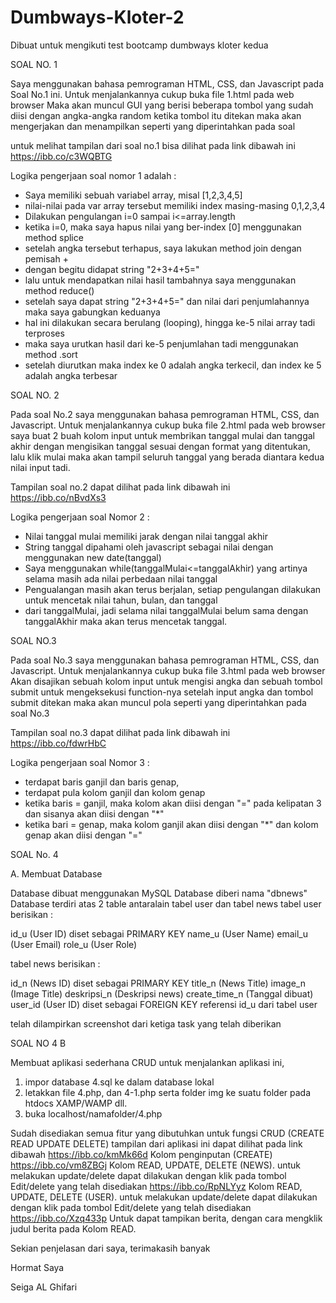 # Dumbways-Kloter-2
Dibuat untuk mengikuti test bootcamp dumbways kloter kedua

SOAL NO. 1

Saya menggunakan bahasa pemrograman HTML, CSS, dan Javascript pada Soal No.1 ini.
Untuk menjalankannya cukup buka file 1.html pada web browser
Maka akan muncul GUI yang berisi beberapa tombol yang sudah diisi dengan angka-angka random
ketika tombol itu ditekan maka akan mengerjakan dan menampilkan seperti yang diperintahkan pada soal

untuk melihat tampilan dari soal no.1 bisa dilihat pada link dibawah ini
https://ibb.co/c3WQBTG

Logika pengerjaan soal nomor 1 adalah :
- Saya memiliki sebuah variabel array, misal [1,2,3,4,5]
- nilai-nilai pada var array tersebut memiliki index masing-masing 0,1,2,3,4
- Dilakukan pengulangan i=0 sampai i<=array.length
- ketika i=0, maka saya hapus nilai yang ber-index [0] menggunakan method splice
- setelah angka tersebut terhapus, saya lakukan method join dengan pemisah +
- dengan begitu didapat string "2+3+4+5="
- lalu untuk mendapatkan nilai hasil tambahnya saya menggunakan method reduce()
- setelah saya dapat string "2+3+4+5=" dan nilai dari penjumlahannya maka saya gabungkan keduanya
- hal ini dilakukan secara berulang (looping), hingga ke-5 nilai array tadi terproses
- maka saya urutkan hasil dari ke-5 penjumlahan tadi menggunakan method .sort
- setelah diurutkan maka index ke 0 adalah angka terkecil, dan index ke 5 adalah angka terbesar

SOAL NO. 2

Pada soal No.2 saya menggunakan bahasa pemrograman HTML, CSS, dan Javascript.
Untuk menjalankannya cukup buka file 2.html pada web browser
saya buat 2 buah kolom input untuk membrikan tanggal mulai dan tanggal akhir
dengan mengisikan tanggal sesuai dengan format yang ditentukan, lalu klik mulai
maka akan tampil seluruh tanggal yang berada diantara kedua nilai input tadi.

Tampilan soal no.2 dapat dilihat pada link dibawah ini
https://ibb.co/nBvdXs3

Logika pengerjaan soal Nomor 2 :
- Nilai tanggal mulai memiliki jarak dengan nilai tanggal akhir
- String tanggal dipahami oleh javascript sebagai nilai dengan menggunakan new date(tanggal)
- Saya menggunakan while(tanggalMulai<=tanggalAkhir) yang artinya selama masih ada nilai perbedaan nilai tanggal
- Pengualangan masih akan terus berjalan, setiap pengulangan dilakukan untuk mencetak nilai tahun, bulan, dan tanggal
- dari tanggalMulai, jadi selama nilai tanggalMulai belum sama dengan tanggalAkhir maka akan terus mencetak tanggal.


SOAL NO.3

Pada soal No.3 saya menggunakan bahasa pemrograman HTML, CSS, dan Javascript.
Untuk menjalankannya cukup buka file 3.html pada web browser
Akan disajikan sebuah kolom input untuk mengisi angka
dan sebuah tombol submit untuk mengeksekusi function-nya
setelah input angka dan tombol submit ditekan
maka akan muncul pola seperti yang diperintahkan pada soal No.3

Tampilan soal no.3 dapat dilihat pada link dibawah ini
https://ibb.co/fdwrHbC

Logika pengerjaan soal Nomor 3 :
- terdapat baris ganjil dan baris genap,
- terdapat pula kolom ganjil dan kolom genap
- ketika baris = ganjil, maka kolom akan diisi dengan "=" pada kelipatan 3 dan sisanya akan diisi dengan "*"
- ketika bari = genap, maka kolom ganjil akan diisi dengan "*" dan kolom genap akan diisi dengan "="

SOAL No. 4

A. Membuat Database

Database dibuat menggunakan MySQL
Database diberi nama "dbnews"
Database terdiri atas 2 table
antaralain tabel user dan tabel news
tabel user berisikan :

id_u (User ID) diset sebagai PRIMARY KEY
name_u (User Name)
email_u (User Email)
role_u (User Role)

tabel news berisikan :

id_n (News ID) diset sebagai PRIMARY KEY
title_n (News Title)
image_n (Image Title)
deskripsi_n (Deskripsi news)
create_time_n (Tanggal dibuat)
user_id (User ID) diset sebagai FOREIGN KEY referensi id_u dari tabel user

telah dilampirkan screenshot dari ketiga task yang telah diberikan

SOAL NO 4 B

Membuat aplikasi sederhana CRUD
untuk menjalankan aplikasi ini,
1. impor database 4.sql ke dalam database lokal
2. letakkan file 4.php, dan 4-1.php serta folder img ke suatu folder pada htdocs XAMP/WAMP dll.
3. buka localhost/namafolder/4.php

Sudah disediakan semua fitur yang dibutuhkan untuk fungsi CRUD (CREATE READ UPDATE DELETE)
tampilan dari aplikasi ini dapat dilihat pada link dibawah
https://ibb.co/kmMk66d Kolom penginputan (CREATE)
https://ibb.co/vm8ZBGj Kolom READ, UPDATE, DELETE (NEWS). untuk melakukan update/delete dapat dilakukan dengan klik pada tombol Edit/delete yang telah disediakan
https://ibb.co/RpNLYyz Kolom READ, UPDATE, DELETE (USER). untuk melakukan update/delete dapat dilakukan dengan klik pada tombol Edit/delete yang telah disediakan
https://ibb.co/Xzq433p Untuk dapat tampikan berita, dengan cara mengklik judul berita pada Kolom READ.


Sekian penjelasan dari saya, terimakasih banyak

Hormat Saya


Seiga AL Ghifari
